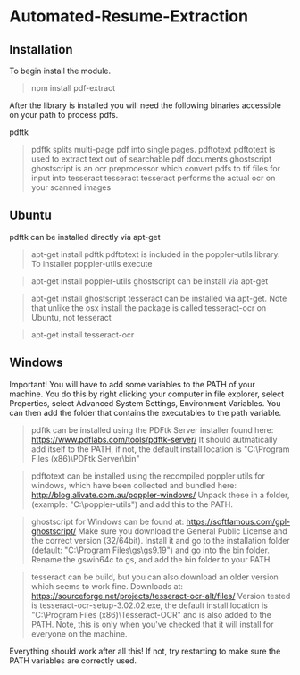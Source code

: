 # Automated-Resume-Extraction
## Installation
To begin install the module.

> npm install pdf-extract

After the library is installed you will need the following binaries accessible on your path to process pdfs.

pdftk
> pdftk splits multi-page pdf into single pages.
pdftotext
> pdftotext is used to extract text out of searchable pdf documents
ghostscript
> ghostscript is an ocr preprocessor which convert pdfs to tif files for input into tesseract
tesseract
> tesseract performs the actual ocr on your scanned images

## Ubuntu
pdftk can be installed directly via apt-get

> apt-get install pdftk
pdftotext is included in the poppler-utils library. To installer poppler-utils execute

> apt-get install poppler-utils
ghostscript can be install via apt-get

> apt-get install ghostscript
tesseract can be installed via apt-get. Note that unlike the osx install the package is called tesseract-ocr on Ubuntu, not tesseract

> apt-get install tesseract-ocr


## Windows
Important! You will have to add some variables to the PATH of your machine. You do this by right clicking your computer in file explorer, select Properties, select Advanced System Settings, Environment Variables. You can then add the folder that contains the executables to the path variable.

> pdftk can be installed using the PDFtk Server installer found here: https://www.pdflabs.com/tools/pdftk-server/ It should autmatically add itself to the PATH, if not, the default install location is "C:\Program Files (x86)\PDFtk Server\bin"

> pdftotext can be installed using the recompiled poppler utils for windows, which have been collected and bundled here: http://blog.alivate.com.au/poppler-windows/ Unpack these in a folder, (example: "C:\poppler-utils") and add this to the PATH.

> ghostscript for Windows can be found at: https://softfamous.com/gpl-ghostscript/ Make sure you download the General Public License and the correct version (32/64bit). Install it and go to the installation folder (default: "C:\Program Files\gs\gs9.19") and go into the bin folder. Rename the gswin64c to gs, and add the bin folder to your PATH.

> tesseract can be build, but you can also download an older version which seems to work fine. Downloads at: https://sourceforge.net/projects/tesseract-ocr-alt/files/ Version tested is tesseract-ocr-setup-3.02.02.exe, the default install location is "C:\Program Files (x86)\Tesseract-OCR" and is also added to the PATH. Note, this is only when you've checked that it will install for everyone on the machine.

Everything should work after all this! If not, try restarting to make sure the PATH variables are correctly used.
